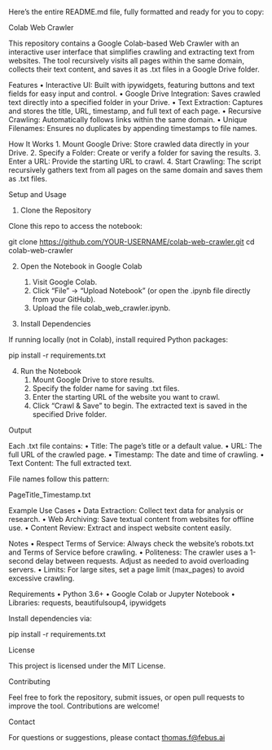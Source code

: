 Here’s the entire README.md file, fully formatted and ready for you to copy:

Colab Web Crawler

This repository contains a Google Colab-based Web Crawler with an interactive user interface that simplifies crawling and extracting text from websites. The tool recursively visits all pages within the same domain, collects their text content, and saves it as .txt files in a Google Drive folder.

Features
	•	Interactive UI: Built with ipywidgets, featuring buttons and text fields for easy input and control.
	•	Google Drive Integration: Saves crawled text directly into a specified folder in your Drive.
	•	Text Extraction: Captures and stores the title, URL, timestamp, and full text of each page.
	•	Recursive Crawling: Automatically follows links within the same domain.
	•	Unique Filenames: Ensures no duplicates by appending timestamps to file names.

How It Works
	1.	Mount Google Drive: Store crawled data directly in your Drive.
	2.	Specify a Folder: Create or verify a folder for saving the results.
	3.	Enter a URL: Provide the starting URL to crawl.
	4.	Start Crawling: The script recursively gathers text from all pages on the same domain and saves them as .txt files.

Setup and Usage

1. Clone the Repository

Clone this repo to access the notebook:

git clone https://github.com/YOUR-USERNAME/colab-web-crawler.git
cd colab-web-crawler

2. Open the Notebook in Google Colab
	1.	Visit Google Colab.
	2.	Click “File” → “Upload Notebook” (or open the .ipynb file directly from your GitHub).
	3.	Upload the file colab_web_crawler.ipynb.

3. Install Dependencies

If running locally (not in Colab), install required Python packages:

pip install -r requirements.txt

4. Run the Notebook
	1.	Mount Google Drive to store results.
	2.	Specify the folder name for saving .txt files.
	3.	Enter the starting URL of the website you want to crawl.
	4.	Click “Crawl & Save” to begin. The extracted text is saved in the specified Drive folder.

Output

Each .txt file contains:
	•	Title: The page’s title or a default value.
	•	URL: The full URL of the crawled page.
	•	Timestamp: The date and time of crawling.
	•	Text Content: The full extracted text.

File names follow this pattern:

PageTitle_Timestamp.txt

Example Use Cases
	•	Data Extraction: Collect text data for analysis or research.
	•	Web Archiving: Save textual content from websites for offline use.
	•	Content Review: Extract and inspect website content easily.

Notes
	•	Respect Terms of Service: Always check the website’s robots.txt and Terms of Service before crawling.
	•	Politeness: The crawler uses a 1-second delay between requests. Adjust as needed to avoid overloading servers.
	•	Limits: For large sites, set a page limit (max_pages) to avoid excessive crawling.

Requirements
	•	Python 3.6+
	•	Google Colab or Jupyter Notebook
	•	Libraries: requests, beautifulsoup4, ipywidgets

Install dependencies via:

pip install -r requirements.txt

License

This project is licensed under the MIT License.

Contributing

Feel free to fork the repository, submit issues, or open pull requests to improve the tool. Contributions are welcome!

Contact

For questions or suggestions, please contact thomas.f@febus.ai

